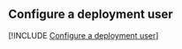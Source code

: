 ## Configure a deployment user  

[!INCLUDE [Configure a deployment user](configure-deployment-user-no-h.md)]
